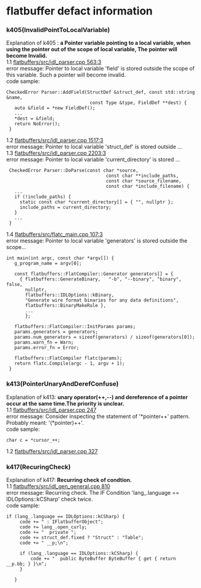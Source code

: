 flatbuffer defact information
=======================
### k405(InvalidPointToLocalVariable)
Explanation of k405 : **a Pointer variable pointing to a local variable, when using the pointer out of the scope of local variable, The pointer will become Invalid.**<br>
1.1 [flatbuffers/src/idl_parser.cpp 563:3 ](flatbuffers/src/idl_parser.cpp#L563)<br>
error message: Pointer to local variable 'field' is stored outside the scope of this variable. Such a pointer will become invalid.<br>
code sample:
```
CheckedError Parser::AddField(StructDef &struct_def, const std::string &name,
                               const Type &type, FieldDef **dest) {
   auto &field = *new FieldDef();
   ...
   *dest = &field;
   return NoError();
 }
```
1.2 [flatbuffers/src/idl_parser.cpp 1517:3 ](flatbuffers/src/idl_parser.cpp#L1517) <br>
error message: Pointer to local variable 'struct_def' is stored outside ...<br>
1.3 [flatbuffers/src/idl_parser.cpp 2203:3 ](flatbuffers/src/idl_parser.cpp#L2203)<br>
error message: Pointer to local variable 'current_directory' is stored ...<br>
```
 CheckedError Parser::DoParse(const char *source,
                                     const char **include_paths,
                                     const char *source_filename,
                                     const char *include_filename) {
   ...
   if (!include_paths) {
     static const char *current_directory[] = { "", nullptr };
     include_paths = current_directory;
   }
   ...
 }
 ```
1.4 [flatbuffers/src/flatc_main.cpp 107:3](flatbuffers/src/flatc_main.cpp#L107)<br>
error message: Pointer to local variable 'generators' is stored outside the scope...<br>
```
int main(int argc, const char *argv[]) {
   g_program_name = argv[0];

   const flatbuffers::FlatCompiler::Generator generators[] = {
     { flatbuffers::GenerateBinary,   "-b", "--binary", "binary", false,
       nullptr,
       flatbuffers::IDLOptions::kBinary,
       "Generate wire format binaries for any data definitions",
       flatbuffers::BinaryMakeRule },
       ...
       };

   flatbuffers::FlatCompiler::InitParams params;
   params.generators = generators;
   params.num_generators = sizeof(generators) / sizeof(generators[0]);
   params.warn_fn = Warn;
   params.error_fn = Error;

   flatbuffers::FlatCompiler flatc(params);
   return flatc.Compile(argc - 1, argv + 1);
 }
```
### k413(PointerUnaryAndDerefConfuse)
Explanation of k413: **unary operator(++,--) and dereference of a pointer occur at the same time.The priority is unclear.**<br>
1.1 [flatbuffers/src/idl_parser.cpp 247](flatbuffers/src/idl_parser.cpp#L247) <br>
error message: Consider inspecting the statement of '\*pointer++' pattern. Probably meant: '(\*pointer)++'.<br>
code sample:
```
char c = *cursor_++;
```
1.2 [flatbuffers/src/idl_parser.cpp 327](flatbuffers/src/idl_parser.cpp#L327) <br>
### k417(RecuringCheck)
Explanation of k417: **Recurring check of condtion.**<br>
1.1 [flatbuffers/src/idl_gen_general.cpp 810](flatbuffers/src/idl_gen_general.cpp#L810)<br>
error message: Recurring check. The IF Condition 'lang\_.language == IDLOptions::kCSharp' check twice.<br>
code sample:
```
if (lang_.language == IDLOptions::kCSharp) {
     code += " : IFlatbufferObject";
     code += lang_.open_curly;
     code += "  private ";
     code += struct_def.fixed ? "Struct" : "Table";
     code += " __p;\n";

     if (lang_.language == IDLOptions::kCSharp) {
         code += "  public ByteBuffer ByteBuffer { get { return __p.bb; } }\n";
     }

   }
```
